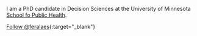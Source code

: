 I am a PhD candidate in Decision Sciences at the University of Minnesota [School fo Public Health](http://www.sph.umn.edu).

[Follow @feralaes](https://twitter.com/feralaes){:target="_blank"}
